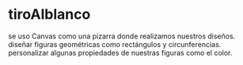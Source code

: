 # tiroAlblanco
se uso  Canvas como una pizarra donde realizamos nuestros diseños.
 diseñar figuras geométricas como rectángulos y circunferencias.
personalizar algunas propiedades de nuestras figuras como el color.
